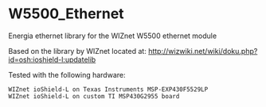 # W5500_Ethernet
Energia ethernet library for the WIZnet W5500 ethernet module

Based on the library by WIZnet located at: http://wizwiki.net/wiki/doku.php?id=osh:ioshield-l:updatelib

Tested with the following hardware:
~~~
WIZnet ioShield-L on Texas Instruments MSP-EXP430F5529LP
WIZnet ioShield-L on custom TI MSP430G2955 board
~~~
